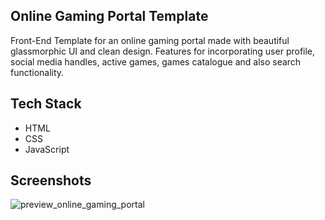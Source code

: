 
## Online Gaming Portal Template

Front-End Template for an online gaming portal made with beautiful glassmorphic UI and clean design. Features for incorporating user profile, social media handles, 
active games, games catalogue and also search functionality.

## Tech Stack

- HTML
- CSS
- JavaScript

## Screenshots

![preview_online_gaming_portal](https://user-images.githubusercontent.com/89788120/163377770-4ae54cb7-2678-4616-bbaa-ab767cf3afd7.png)
